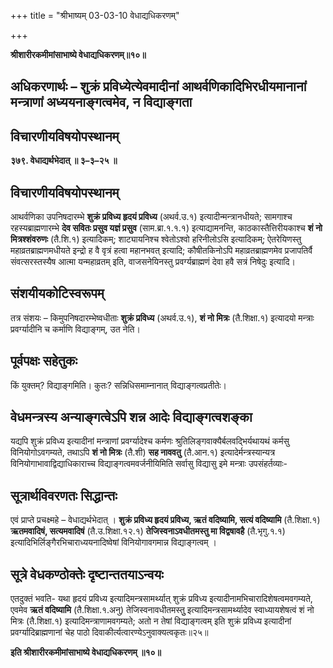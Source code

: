 +++
title = "श्रीभाष्यम् 03-03-10 वेधाद्यधिकरणम्"

+++


**श्रीशारीरकमीमांसाभाष्ये वेधाद्यधिकरणम्॥१०॥**

## अधिकरणार्थः – शुक्रं प्रविध्येत्येवमादीनां आथर्वणिकादिभिरधीयमानानां मन्त्राणां अध्ययनाङ्गत्वमेव, न विद्याङ्गता

## विचारणीयविषयोपस्थानम्

**३७९. वेधाद्यर्थभेदात् ॥ ३–३–२५ ॥**

## विचारणीयविषयोपस्थानम्

आथर्वणिका उपनिषदारम्भे **शुक्रं प्रविध्य हृदयं प्रविध्य** (अथर्व.उ.१) इत्यादीन्मन्त्रानधीयते; सामगाश्च रहस्यब्राह्मणारम्भे
**देव सवितः प्रसुव यज्ञं प्रसुव** (साम.ब्रा.१.१.१) इत्याद्यामनन्ति, काठकास्तैत्तिरीयकाश्च **शं नो मित्रश्शंवरुणः** (तै.शि.१) इत्यादिकम्; शाट्यायनिश्च श्वेतोऽश्वो हरिनीलोऽसि इत्यादिकम्; ऐतरेयिणस्तु महाव्रतब्राह्मणमधीयते इन्द्रो ह वै वृत्रं हत्वा महानभवत् इत्यादि; कौषीतकिनोऽपि महाव्रतब्राह्मणमेव प्रजापतिर्वै संवत्सरस्तस्यैष आत्मा यन्महाव्रतम् इति, वाजसनेयिनस्तु प्रवर्ग्यब्राह्मणं देवा हवै सत्रं निषेदुः इत्यादि।

## संशयीयकोटिस्वरूपम्

तत्र संशयः – किमुपनिषदारम्भेष्वधीताः **शुक्रं प्रविध्य** (अथर्व.उ.१), **शं नो मित्रः** (तै.शिक्षा.१) इत्यादयो मन्त्राः प्रवर्ग्यादीनि च कर्माणि विद्याङ्गम्, उत नेति।

## पूर्वपक्षः सहेतुकः

किं युक्तम्? विद्याङ्गमिति। कुतः? सन्निधिसमाम्नानात् विद्याङ्गत्वप्रतीतेः।

## वेधमन्त्रस्य अन्याङ्गत्वेऽपि शन्न आदेः विद्याङ्गत्वशङ्का

यद्यपि शुक्रं प्रविध्य इत्यादीनां मन्त्राणां प्रवर्ग्यादेश्च कर्मणः श्रुतिलिङ्गवाक्यैर्बलवद्भिर्यथायथं कर्मसु विनियोगोऽवगम्यते, तथाऽपि
**शं नो मित्रः** (तै.शी) **सह नाववतु** (तै.आन.१) इत्यादेर्मन्त्रस्यान्यत्र विनियोगाभावाद्विद्याधिकाराच्च विद्याङ्गत्वमवर्जनीयिमिति सर्वासु विद्यासु इमे मन्त्राः उपसंहर्तव्याः-

## सूत्रार्थविवरणतः सिद्धान्तः

एवं प्राप्ते प्रचक्ष्महे – वेधाद्यर्थभेदात् । **शुक्रं प्रविध्य हृदयं प्रविध्य, ऋतं वदिष्यामि, सत्यं वदिष्यामि** (तै.शिक्षा.१) **ऋतमवादिषं, सत्यमवादिषं** (तै.उ.शिक्षा.१२.१)
**तेजिस्वनाऽवधीतमस्तु मा विद्वषावहै** (तै.भृगु.१.१)
इत्यादिभिर्लिङ्गैरभिचाराध्ययनादिष्वेषां विनियोगावगमान्न विद्याङ्गत्वम् ।

## सूत्रे वेधकण्ठोक्तेः दृष्टान्ततयाऽन्वयः

एतदुक्तं भवति- यथा हृदयं प्रविध्य इत्यादिमन्त्रसामर्थ्यात् शुक्रं प्रविध्य इत्यादीनामभिचारादिशेषत्वमवगम्यते, एवमेव **ऋतं वदिष्यामि** (तै.शिक्षा.१.अनु) तेजिस्वनावधीतमस्तुु इत्यादिमन्त्रसामर्थ्यादेव स्वाध्यायशेषत्वं शं नो मित्रः (तै.शिक्षा.१) इत्यादिमन्त्राणामवगम्यते; अतो न तेषां विद्याङ्गत्वम् इति शुक्रं प्रविध्य इत्यादीनां प्रवर्ग्यादिब्राह्मणानां चेह पाठो दिवाकीर्त्यत्वारण्येऽनुवाक्यत्वकृतः॥२५॥

**इति श्रीशारीरकमीमांसाभाष्ये वेधाद्यधिकरणम् ॥१०॥**


